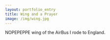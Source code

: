 ```yaml
---
layout: portfolio_entry
title: Wing and a Prayer
image: /img/wing.jpg
---
```

NOPEPEPPE wing of the AirBus I rode to England.
